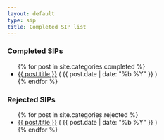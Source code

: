 ```yaml
---
layout: default
type: sip
title: Completed SIP list
---
```


### Completed SIPs ###
<ul class="post-list">
  {% for post in site.categories.completed %}
    <li><a href="/scala-docs/sips/{{ post.url }}">{{ post.title }}</a> <span class="date">( {{ post.date | date: "%b %Y" }} )</span></li>
  {% endfor %}      
</ul>

### Rejected SIPs ###
<ul class="post-list">
  {% for post in site.categories.rejected %}
    <li><a href="/scala-docs/sips/{{ post.url }}">{{ post.title }}</a> <span class="date">( {{ post.date | date: "%b %Y" }} )</span></li>
  {% endfor %}      
</ul>

